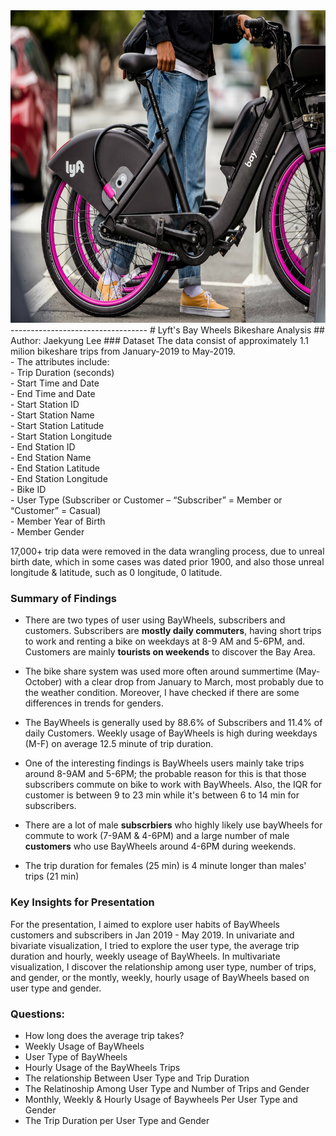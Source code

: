 
<img src="bay_wheels.png" style="width:1000px; height:500px"/>
----------------------------------
# Lyft's Bay Wheels Bikeshare Analysis
##  Author: Jaekyung Lee
### Dataset
The data consist of approximately 1.1 milion bikeshare trips from January-2019 to May-2019. <br />
- The attributes include: <br />
- Trip Duration (seconds) <br />
- Start Time and Date <br />
- End Time and Date <br />
- Start Station ID <br />
- Start Station Name <br />
- Start Station Latitude <br />
- Start Station Longitude <br />
- End Station ID <br />
- End Station Name <br />
- End Station Latitude <br />
- End Station Longitude <br />
- Bike ID <br />
- User Type (Subscriber or Customer – “Subscriber” = Member or “Customer” = Casual) <br />
- Member Year of Birth <br />
- Member Gender  <br />

17,000+ trip data were removed in the data wrangling process, due to unreal birth date, which in some cases was dated prior 1900, and also those unreal longitude & latitude, such as 0 longitude, 0 latitude.

### Summary of Findings

- There are two types of user using BayWheels, subscribers and customers. Subscribers are **mostly daily commuters**, having short trips to work and renting a bike on weekdays at 8-9 AM and 5-6PM, and. Customers are mainly **tourists on weekends** to discover the Bay Area.

- The bike share system was used more often around summertime (May-October) with a clear drop from January to March, most probably due to the weather condition. Moreover, I have checked if there are some differences in trends for genders.

- The BayWheels is generally used by 88.6% of Subscribers and 11.4% of daily Customers. Weekly usage of BayWheels is high during weekdays (M-F) on average 12.5 minute of trip duration.

- One of the interesting findings is BayWheels users mainly take trips around 8-9AM and 5-6PM; the probable reason for this is that those subscribers commute on bike to work with BayWheels. Also, the IQR for customer is between 9 to 23 min while it's between 6 to 14 min for subscribers.

- There are a lot of male **subscrbiers** who highly likely use bayWheels for commute to work (7-9AM & 4-6PM) and a large number of male **customers** who use BayWheels around 4-6PM during weekends.

- The trip duration for females (25 min) is 4 minute longer than males' trips (21 min)


### Key Insights for Presentation
For the presentation, I aimed to explore user habits of BayWheels customers and subscribers in Jan 2019 - May 2019. In univariate and bivariate visualization, I tried to explore the user type, the average trip duration and hourly, weekly useage of BayWheels. In multivariate visualization, I discover the relationship among user type, number of trips, and gender, or the montly, weekly, hourly usage of BayWheels based on user type and gender.


### Questions:
- How long does the average trip takes?
- Weekly Usage of BayWheels
- User Type of BayWheels
- Hourly Usage of the BayWheels Trips
- The relationship Between User Type and Trip Duration
- The Relatinoship Among User Type and Number of Trips and Gender
- Monthly, Weekly & Hourly Usage of Baywheels Per User Type and Gender
- The Trip Duration per User Type and Gender

